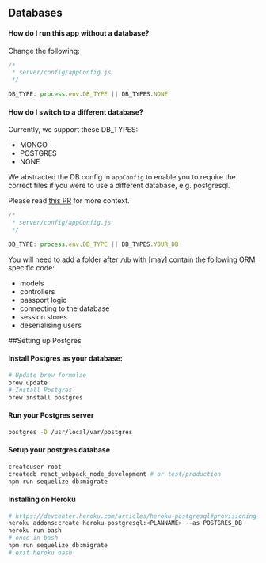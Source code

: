 ## Databases

#### How do I run this app without a database?

Change the following:
```javascript
/*
 * server/config/appConfig.js
 */

DB_TYPE: process.env.DB_TYPE || DB_TYPES.NONE
```

#### How do I switch to a different database?

Currently, we support these DB_TYPES:

- MONGO
- POSTGRES
- NONE

We abstracted the DB config in `appConfig` to enable you to require the correct files if you were to use a different database, e.g. postgresql.

Please read [this PR](https://github.com/reactGo/reactGo/pull/190#issuecomment-210273745) for more context.

```javascript
/*
 * server/config/appConfig.js
 */

DB_TYPE: process.env.DB_TYPE || DB_TYPES.YOUR_DB
```

You will need to add a folder after `/db` with [may] contain the following ORM specific code:
- models
- controllers
- passport logic
- connecting to the database
- session stores
- deserialising users

##Setting up Postgres

#### Install Postgres as your database:

```bash
# Update brew formulae
brew update
# Install Postgres
brew install postgres
```

#### Run your Postgres server
```bash
postgres -D /usr/local/var/postgres
```

#### Setup your postgres database
```bash
createuser root
createdb react_webpack_node_development # or test/production
npm run sequelize db:migrate
```

#### Installing on Heroku
```bash
# https://devcenter.heroku.com/articles/heroku-postgresql#provisioning-the-add-on
heroku addons:create heroku-postgresql:<PLANNAME> --as POSTGRES_DB
heroku run bash
# once in bash
npm run sequelize db:migrate
# exit heroku bash
```
